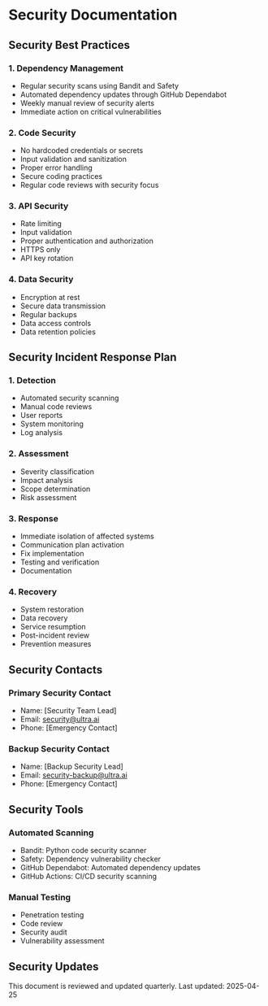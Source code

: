 # Security Documentation

## Security Best Practices

### 1. Dependency Management

- Regular security scans using Bandit and Safety
- Automated dependency updates through GitHub Dependabot
- Weekly manual review of security alerts
- Immediate action on critical vulnerabilities

### 2. Code Security

- No hardcoded credentials or secrets
- Input validation and sanitization
- Proper error handling
- Secure coding practices
- Regular code reviews with security focus

### 3. API Security

- Rate limiting
- Input validation
- Proper authentication and authorization
- HTTPS only
- API key rotation

### 4. Data Security

- Encryption at rest
- Secure data transmission
- Regular backups
- Data access controls
- Data retention policies

## Security Incident Response Plan

### 1. Detection

- Automated security scanning
- Manual code reviews
- User reports
- System monitoring
- Log analysis

### 2. Assessment

- Severity classification
- Impact analysis
- Scope determination
- Risk assessment

### 3. Response

- Immediate isolation of affected systems
- Communication plan activation
- Fix implementation
- Testing and verification
- Documentation

### 4. Recovery

- System restoration
- Data recovery
- Service resumption
- Post-incident review
- Prevention measures

## Security Contacts

### Primary Security Contact

- Name: [Security Team Lead]
- Email: <security@ultra.ai>
- Phone: [Emergency Contact]

### Backup Security Contact

- Name: [Backup Security Lead]
- Email: <security-backup@ultra.ai>
- Phone: [Emergency Contact]

## Security Tools

### Automated Scanning

- Bandit: Python code security scanner
- Safety: Dependency vulnerability checker
- GitHub Dependabot: Automated dependency updates
- GitHub Actions: CI/CD security scanning

### Manual Testing

- Penetration testing
- Code review
- Security audit
- Vulnerability assessment

## Security Updates

This document is reviewed and updated quarterly. Last updated: 2025-04-25
